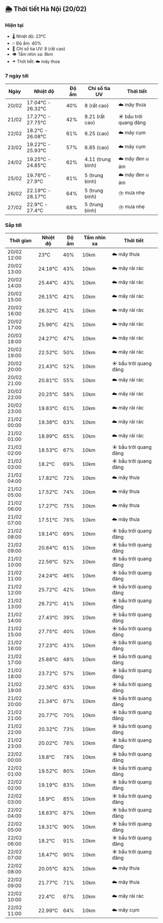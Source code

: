 ## 🌦️ Thời tiết Hà Nội (20/02)

### Hiện tại

- 🌡️ Nhiệt độ: 23℃
- 💦 Độ ẩm: 40%
- 🌟 Chỉ số tia UV: 8 (rất cao)
- 👁️ Tầm nhìn xa: 8km
- ☂️ Thời tiết: ☁️ mây thưa

### 7 ngày tới

| Ngày | Nhiệt độ | Độ ẩm | Chỉ số tia UV | Thời tiết |
| --- | --- | --- | --- | --- |
| 20/02 | 17.04℃ - 26.32℃ | 40% | 8 (rất cao) | ☁️ mây thưa |
| 21/02 | 17.27℃ - 27.75℃ | 42% | 8.21 (rất cao) | ☀️ bầu trời quang đãng |
| 22/02 | 18.2℃ - 26.08℃ | 61% | 6.25 (cao) | ☁️ mây cụm |
| 23/02 | 19.22℃ - 25.93℃ | 57% | 6.85 (cao) | ☁️ mây cụm |
| 24/02 | 19.25℃ - 24.85℃ | 62% | 4.11 (trung bình) | ☁️ mây đen u ám |
| 25/02 | 19.76℃ - 27.9℃ | 61% | 5 (trung bình) | ☁️ mây đen u ám |
| 26/02 | 22.19℃ - 28.17℃ | 64% | 5 (trung bình) | ⛈️ mưa nhẹ |
| 27/02 | 22.9℃ - 27.4℃ | 68% | 5 (trung bình) | ⛈️ mưa nhẹ |

### Sắp tới

| Thời gian | Nhiệt độ | Độ ẩm | Tầm nhìn xa | Thời tiết |
| --- | --- | --- | --- | --- |
| 20/02 12:00 | 23℃ | 40% | 10km | ☁️ mây thưa |
| 20/02 13:00 | 24.18℃ | 43% | 10km | ☁️ mây rải rác |
| 20/02 14:00 | 25.44℃ | 43% | 10km | ☁️ mây rải rác |
| 20/02 15:00 | 26.15℃ | 42% | 10km | ☁️ mây rải rác |
| 20/02 16:00 | 26.32℃ | 41% | 10km | ☁️ mây rải rác |
| 20/02 17:00 | 25.96℃ | 42% | 10km | ☁️ mây rải rác |
| 20/02 18:00 | 24.27℃ | 47% | 10km | ☁️ mây rải rác |
| 20/02 19:00 | 22.52℃ | 50% | 10km | ☁️ mây rải rác |
| 20/02 20:00 | 21.43℃ | 52% | 10km | ☀️ bầu trời quang đãng |
| 20/02 21:00 | 20.81℃ | 55% | 10km | ☁️ mây rải rác |
| 20/02 22:00 | 20.25℃ | 58% | 10km | ☁️ mây rải rác |
| 20/02 23:00 | 19.83℃ | 61% | 10km | ☁️ mây rải rác |
| 21/02 00:00 | 19.38℃ | 63% | 10km | ☁️ mây rải rác |
| 21/02 01:00 | 18.99℃ | 65% | 10km | ☁️ mây rải rác |
| 21/02 02:00 | 18.53℃ | 67% | 10km | ☀️ bầu trời quang đãng |
| 21/02 03:00 | 18.2℃ | 69% | 10km | ☀️ bầu trời quang đãng |
| 21/02 04:00 | 17.82℃ | 72% | 10km | ☁️ mây thưa |
| 21/02 05:00 | 17.52℃ | 74% | 10km | ☁️ mây thưa |
| 21/02 06:00 | 17.27℃ | 75% | 10km | ☁️ mây thưa |
| 21/02 07:00 | 17.51℃ | 76% | 10km | ☁️ mây thưa |
| 21/02 08:00 | 19.14℃ | 69% | 10km | ☀️ bầu trời quang đãng |
| 21/02 09:00 | 20.84℃ | 61% | 10km | ☀️ bầu trời quang đãng |
| 21/02 10:00 | 22.56℃ | 52% | 10km | ☀️ bầu trời quang đãng |
| 21/02 11:00 | 24.24℃ | 46% | 10km | ☀️ bầu trời quang đãng |
| 21/02 12:00 | 25.72℃ | 42% | 10km | ☀️ bầu trời quang đãng |
| 21/02 13:00 | 26.72℃ | 41% | 10km | ☀️ bầu trời quang đãng |
| 21/02 14:00 | 27.43℃ | 39% | 10km | ☀️ bầu trời quang đãng |
| 21/02 15:00 | 27.75℃ | 40% | 10km | ☀️ bầu trời quang đãng |
| 21/02 16:00 | 27.23℃ | 43% | 10km | ☀️ bầu trời quang đãng |
| 21/02 17:00 | 25.88℃ | 48% | 10km | ☀️ bầu trời quang đãng |
| 21/02 18:00 | 23.72℃ | 57% | 10km | ☀️ bầu trời quang đãng |
| 21/02 19:00 | 22.36℃ | 63% | 10km | ☀️ bầu trời quang đãng |
| 21/02 20:00 | 21.34℃ | 67% | 10km | ☀️ bầu trời quang đãng |
| 21/02 21:00 | 20.77℃ | 70% | 10km | ☀️ bầu trời quang đãng |
| 21/02 22:00 | 20.32℃ | 73% | 10km | ☀️ bầu trời quang đãng |
| 21/02 23:00 | 20.02℃ | 76% | 10km | ☀️ bầu trời quang đãng |
| 22/02 00:00 | 19.8℃ | 78% | 10km | ☀️ bầu trời quang đãng |
| 22/02 01:00 | 19.52℃ | 80% | 10km | ☀️ bầu trời quang đãng |
| 22/02 02:00 | 19.19℃ | 83% | 10km | ☀️ bầu trời quang đãng |
| 22/02 03:00 | 18.9℃ | 85% | 10km | ☀️ bầu trời quang đãng |
| 22/02 04:00 | 18.63℃ | 87% | 10km | ☀️ bầu trời quang đãng |
| 22/02 05:00 | 18.31℃ | 90% | 10km | ☀️ bầu trời quang đãng |
| 22/02 06:00 | 18.2℃ | 91% | 10km | ☀️ bầu trời quang đãng |
| 22/02 07:00 | 18.47℃ | 90% | 10km | ☀️ bầu trời quang đãng |
| 22/02 08:00 | 20.05℃ | 82% | 10km | ☁️ mây thưa |
| 22/02 09:00 | 21.77℃ | 71% | 10km | ☁️ mây thưa |
| 22/02 10:00 | 22.4℃ | 67% | 10km | ☁️ mây rải rác |
| 22/02 11:00 | 22.99℃ | 64% | 10km | ☁️ mây cụm |

